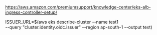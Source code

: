 https://aws.amazon.com/premiumsupport/knowledge-center/eks-alb-ingress-controller-setup/

ISSUER_URL=$(aws eks describe-cluster --name test1 \
  --query "cluster.identity.oidc.issuer" --region ap-south-1 --output text)

